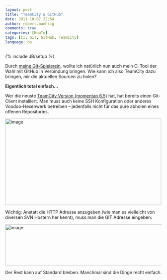 ```yaml
---
layout: post
title: "TeamCity & GitHub"
date: 2011-10-07 22:54
author: robert.muehsig
comments: true
categories: [HowTo]
tags: [CI, GIT, GitHub, TeamCity]
language: de
---
```

{% include JB/setup %}
<p>Durch <a href="{{BASE_PATH}}/2011/08/05/einstieg-in-git-fr-net-entwickler/">meine Git-Spielerein</a>, wollte ich natürlich nun auch mein CI Tool der Wahl mit GitHub in Verbindung bringen. Wie kann ich also TeamCity dazu bringen, mir die aktuellen Sourcen zu holen?</p> <p><strong>Eigentlich total einfach…</strong></p> <p>Wer die neuste <a href="http://www.jetbrains.com/teamcity/">TeamCity Version (momentan 6.5)</a> hat, hat bereits einen Git-Client installiert. Man muss auch keine SSH Konfiguration oder anderes Voodoo-Hexenwerk betreiben – jedenfalls nicht für das pure abholen eines offenen Repositories.</p> <p><a href="{{BASE_PATH}}/assets/wp-images-de/image1370.png"><img style="background-image: none; border-bottom: 0px; border-left: 0px; padding-left: 0px; padding-right: 0px; display: inline; border-top: 0px; border-right: 0px; padding-top: 0px" title="image" border="0" alt="image" src="{{BASE_PATH}}/assets/wp-images-de/image_thumb552.png" width="502" height="278"></a></p> <p>Wichtig: Anstatt die HTTP Adresse anzugeben (wie man es vielleicht von diversen SVN Hostern her kennt), muss man die GIT Adresse eingeben:</p> <p><a href="{{BASE_PATH}}/assets/wp-images-de/image1371.png"><img style="background-image: none; border-bottom: 0px; border-left: 0px; padding-left: 0px; padding-right: 0px; display: inline; border-top: 0px; border-right: 0px; padding-top: 0px" title="image" border="0" alt="image" src="{{BASE_PATH}}/assets/wp-images-de/image_thumb553.png" width="551" height="132"></a></p>  <p>Der Rest kann auf Standard bleiben. Manchmal sind die Dinge recht einfach.</p>
